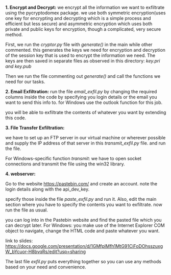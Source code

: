**1. Encrypt and Decrypt:**
we encrypt all the information we want to exfiltrate using the pycryptodomex package. we use both symmetric encryption(uses one key for encrypting and decrypting which is a simple process and efficient but less secure) and asymmetric encryption which uses both private and public keys for encryption, though a complicated, very secure method. 

First, we run the _cryptor.py_ file  with _generate()_ in the main while other commented. this generates the keys we need for encryption and decryption of the session key that is used to encrypt the information we need. The keys are then saved in separate files as observed in this directory: _key.pri and key.pub_

Then we run the file commenting out _generate()_ and call the functions we need for our tasks.

**2. Email Exfiltration:**
run the file _email_exfil.py_ by changing the required columns inside the code by specifying you login details or the email you want to send this info to. for Windows use the outlook function for this job. 

you will be able to exfiltrate the contents of whatever you want by extending this code. 

**3. File Transfer Exfiltration:**

we have to set up an FTP server in our virtual machine or wherever possible and supply the IP address of that server in this _transmit_exfil.py_ file. and run the file. 

For Windows-specific function _transmit_: we have to open socket connections and transmit the file using the win32 library. 

**4. webserver:** 

Go to the website https://pastebin.com/ and create an account. note the login details along with the api_dev_key. 

specify those inside the file _paste_exfil.py_ and run it. Also, edit the main section where you have to specify the contents you want to exfiltrate. now run the file as usual. 

you can log into in the Pastebin website and find the pasted file which you can decrypt later. 
For Windows: you make use of the Internet Explorer COM object to navigate, change the HTML code and paste whatever you want. 

link to slides: https://docs.google.com/presentation/d/1GMfplMfh1MtG91CiFoDOhsszuxgW_bYcuor-H8bvqRs/edit?usp=sharing

The last file _exfil.py_ puts everything together so you can use any methods based on your need and convenience.

